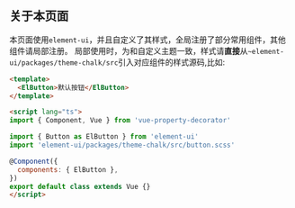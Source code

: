 ## 关于本页面

本页面使用`element-ui`，并且自定义了其样式，全局注册了部分常用组件，其他组件请局部注册。
局部使用时，为和自定义主题一致，样式请**直接**从`~element-ui/packages/theme-chalk/src`引入对应组件的样式源码,比如:

```html
<template>
  <ElButton>默认按钮</ElButton>
</template>

<script lang="ts">
import { Component, Vue } from 'vue-property-decorator'

import { Button as ElButton } from 'element-ui'
import 'element-ui/packages/theme-chalk/src/button.scss'

@Component({
  components: { ElButton },
})
export default class extends Vue {}
</script>
```
